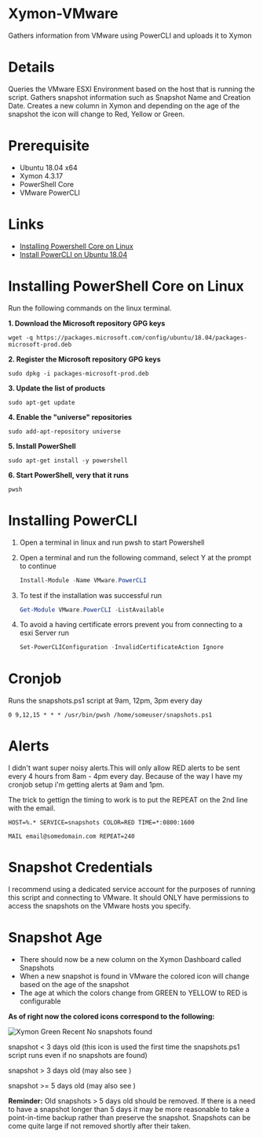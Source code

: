 # Xymon-VMware
Gathers information from VMware using PowerCLI and uploads it to Xymon

# Details
Queries the VMware ESXI Environment based on the host that is running the script. Gathers snapshot information such as Snapshot Name and Creation Date. Creates a new column in Xymon and depending on the age of the snapshot the icon will change to Red, Yellow or Green.

# Prerequisite
- Ubuntu 18.04 x64 
- Xymon 4.3.17
- PowerShell Core
- VMware PowerCLI

# Links
- [Installing Powershell Core on Linux](https://docs.microsoft.com/en-us/powershell/scripting/install/installing-powershell-core-on-linux?view=powershell-6#ubuntu-1804)
- [Install PowerCLI on Ubuntu 18.04](https://www.altaro.com/vmware/install-powercli-ubuntu-linux-18-04-lts/)


# Installing PowerShell Core on Linux
Run the following commands on the linux terminal.

**1. Download the Microsoft repository GPG keys**

`wget -q https://packages.microsoft.com/config/ubuntu/18.04/packages-microsoft-prod.deb`

**2. Register the Microsoft repository GPG keys**

`sudo dpkg -i packages-microsoft-prod.deb`

**3. Update the list of products**

`sudo apt-get update`

**4. Enable the "universe" repositories**

`sudo add-apt-repository universe`

**5. Install PowerShell**

`sudo apt-get install -y powershell`

**6. Start PowerShell, very that it runs**

`pwsh`

# Installing PowerCLI

1. Open a terminal in linux and run pwsh to start Powershell

2. Open a terminal and run the following command, select Y at the prompt to continue

	```PowerShell 
	Install-Module -Name VMware.PowerCLI
	```
	
3. To test if the installation was successful run

	```PowerShell 
	Get-Module VMware.PowerCLI -ListAvailable
	```

4. To avoid a having certificate errors prevent you from connecting to a esxi Server run

	```PowerShell 
	Set-PowerCLIConfiguration -InvalidCertificateAction Ignore
	```

# Cronjob
Runs the snapshots.ps1 script at 9am, 12pm, 3pm every day

`0 9,12,15 * * * /usr/bin/pwsh /home/someuser/snapshots.ps1`

# Alerts
I didn't want super noisy alerts.This will only allow RED alerts to be sent every 4 hours from 8am - 4pm every day. Because of the way I have my cronjob setup i'm getting alerts at 9am and 1pm.

The trick to gettign the timing to work is to put the REPEAT on the 2nd line with the email.

`HOST=%.* SERVICE=snapshots COLOR=RED TIME=*:0800:1600`

`MAIL email@somedomain.com REPEAT=240`

# Snapshot Credentials
I recommend using a dedicated service account for the purposes of running this script and connecting to VMware. It should ONLY have permissions to access the snapshots on the VMware hosts you specify.

# Snapshot Age
- There should now be a new column on the Xymon Dashboard called Snapshots
- When a new snapshot is found in VMware the colored icon will change based on the age of the snapshot
- The age at which the colors change from GREEN to YELLOW to RED is configurable

__As of right now the colored icons correspond to the following:__

![Xymon Green Recent](https://raw.githubusercontent.com/techspence/Xymon-VMSnap/master/readme-img/green.gif) No snapshots found

snapshot < 3 days old (this icon is used the first time the snapshots.ps1 script runs even if no snapshots are found)

snapshot > 3 days old (may also see  )

snapshot >= 5 days old (may also see  )

__**Reminder:**__ Old snapshots > 5 days old should be removed. If there is a need to have a snapshot longer than 5 days it may be more reasonable to take a point-in-time backup rather than preserve the snapshot. Snapshots can be come quite large if not removed shortly after their taken.

